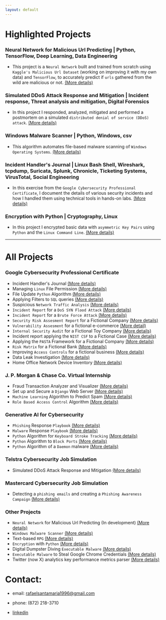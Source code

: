 ```yaml
---
layout: default
---
```

# Highlighted Projects

### Neural Network for Malicious Url Predicting | Python, TensorFlow, Deep Learning, Data Engineering

* This project is a `Neural Network` built and trained from scratch using `Kaggle's Malicious Url Dataset` (working on improving it with my own data) and `TensorFlow`, to accurately predict if `urls` gathered from the wild are malicious or not. [(More details)](./nn_malicious_url_pred.html)

### Simulated DDoS Attack Response and Mitigation | Incident response, Threat analysis and mitigation, Digital Forensics

* In this project I responded, analyzed, mitigated and performed a postmortem on a simulated `distributed denial of service (DDoS) attack`. [(More details)](./cyber_incident_response.html)

### Windows Malware Scanner | Python, Windows, csv

* This algorithm automates file-based malware scanning of `Windows Operating Systems`. [(More details)](./malware_scanner.html)

### Incident Handler's Journal | Linux Bash Shell, Wireshark, tcpdump, Suricata, Splunk, Chronicle, Ticketing Systems, VirusTotal, Social Engineering

* In this exercise from the `Google Cybersecurity Professional Certificate`, I document the details of various security incidents and how I handled them using technical tools in hands-on labs. [(More details)](./incident_handler_journal.html)

### Encryption with Python | Cryptography, Linux

* In this project I encrypted basic data with `asymmetric Key Pairs` using `Python` and the `Linux Command Line`. [(More details)](./encrypt_python.html)

------------------------------------------------------------------------------------------------------------------------------------------------------------------------------------------------------------------------------

# All Projects 

### Google Cybersecurity Professional Certificate

* Incident Handler's Journal [(More details)](./incident_handler_journal.html)
* Managing `Linux` File Permission [(More details)](./linux_file_perm.html)
* File Update `Python` Algorithm [(More details)](./file_update.html)
* Applying Filters to `SQL` queries [(More details)](./filter_sql.html)
* Suspicious `Network Traffic Analysis` [(More details)](./network_traffic_analysis.html)
* `Incident Report` for a `DoS SYN Flood Attack` [(More details)](./incident_report_syn_flood.html)
* `Incident Report` for a `Brute Force Attack` [(More details)](./incident_report_brute.html)
* `Security Risk Assesment Report` for a Fictional Company [(More details)](./sec_risk_assesment.html)
* `Vulnerability Assesment` for a fictional e-commerce [(More detail)](./vulnerability_assesment.html)
* `Internal Security Audit` for a Fictional Toy Company [(More details)](./int_sec_audit.html)
* Incident report applying the `NIST CSF` to a Fictional Case [(More details)](./nist_csf_applied.html)
* Applying the `PASTA` Framework for a Fictional Company [(More details)](./pasta_applied.html)
* `Risk Matrix` for a Fictional Bank [(More details)](./risk_matrix.html)
* Improving `Access Controls` for a fictional business [(More details)](./access_controls.html)
* Data Leak Investigation [(More details)](./data_leak_investigation.html)
* Home Office Network Device Inventory [(More details)](./home_it_assests.html)

### J. P. Morgan & Chase Co. Virtual Internship

* Fraud Transaction Analyzer and Visualizer [(More details)](./fraud_analyzer_visualizer.html)
* Set up and Secure a `Django` Web Server [(More details)](./set_and_secure_django_server.html)
* `Machine Learning` Algorithm to Predict Spam [(More details)](./ml_spam_predict.html)
* `Role Based Access Control` Algorithm [(More details)](./rbac.html)

### Generative AI for Cybersecurity

* `Phishing` Response `Playbook` [(More details)](./phishing_playbook.html)
* `Malware` Response `Playbook` [(More details)](./malware_response_playbook.html)
* `Python` Algorithm for `Keyboard Stroke Tracking` [(More details)](./keystroke_track.html)
* `Python` Algorithm to `Block Ports` [(More details)](./block_ports.html)
* `Python` Algorithm of a `Daemon` malware [(More details)](./daemon_example.html)

### Telstra Cybersecurity Job Simulation

* Simulated DDoS Attack Response and Mitigation [(More details)](./cyber_incident_response.html)

### Mastercard Cybersecurity Job Simulation

* Detecting a `phishing emails` and creating a `Phishing Awareness Campaign` [(More details)](./master_phish.html)

### Other Projects

* `Neural Network` for Malicious Url Predicting (In development) [(More details)](./nn_malicious_url_pred.html)
* `Windows Malware Scanner` [(More details)](./malware_scanner.html)
* Text-based `RPG` [(More details)](./dungeon_of_dread.html)
* `Encryption` with `Python` [(More details)](./encrypt_python.html)
* Digital Dumpster Diving `Executable Malware` [(More details)](./dumpster_diving.html)
* `Executable Malware` to Steal Google Chrome Credentials [(More details)](./steal_chrome_cred.html)
* Twitter (now X) analytics key performance metrics parser [(More details)](./twitter_analytics.html)

# Contact:

* email: rafaelsantamaria1996@gmail.com

* phone: (872) 218-3710 

* [linkedin](https://www.linkedin.com/in/rafael-santamaria-ortega) 
